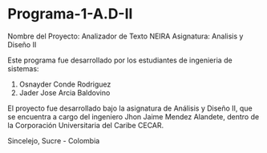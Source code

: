 # Programa-1-A.D-II

Nombre del Proyecto: Analizador de Texto NEIRA
Asignatura: Analisis y Diseño II

Este programa fue desarrollado por los estudiantes  de ingenieria de sistemas:
  1. Osnayder Conde Rodriguez
  2. Jader Jose Arcia Baldovino
  
 El proyecto fue desarrollado bajo la asignatura de Análisis y Diseño II, que se
 encuentra a cargo del ingeniero Jhon Jaime Mendez Alandete, dentro de la 
 Corporación Universitaria del Caribe CECAR.
 
 Sincelejo, Sucre - Colombia
